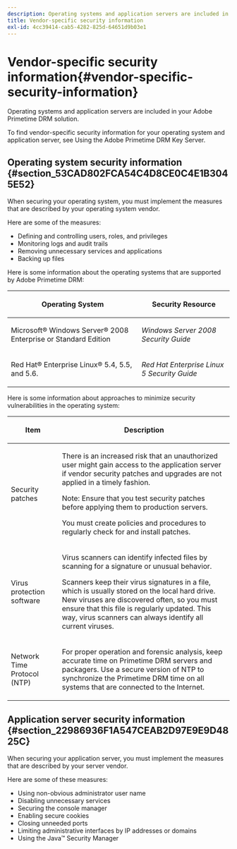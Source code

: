 ```yaml
---
description: Operating systems and application servers are included in your Adobe Primetime DRM solution.
title: Vendor-specific security information
exl-id: 4cc39414-cab5-4282-825d-64651d9b03e1
---
```

# Vendor-specific security information{#vendor-specific-security-information}

Operating systems and application servers are included in your Adobe Primetime DRM solution.

To find vendor-specific security information for your operating system and application server, see Using the Adobe Primetime DRM Key Server.

## Operating system security information {#section_53CAD802FCA54C4D8CE0C4E1B3045E52}

When securing your operating system, you must implement the measures that are described by your operating system vendor.

Here are some of the measures:

* Defining and controlling users, roles, and privileges 
* Monitoring logs and audit trails 
* Removing unnecessary services and applications 
* Backing up files

Here is some information about the operating systems that are supported by Adobe Primetime DRM: 

<table frame="all" colsep="1" rowsep="1" class="+ topic/table adobe-d/table " id="table_ugl_kjz_n4"> 
 <thead class="- topic/thead "> 
  <tr rowsep="1" class="- topic/row "> 
   <th colname="1" class="- topic/entry entry"> <p class="- topic/p ">Operating System </p> </th> 
   <th colname="2" class="- topic/entry entry"> <p class="- topic/p ">Security Resource </p> </th> 
  </tr> 
 </thead>
 <tbody class="- topic/tbody "> 
  <tr rowsep="1" class="- topic/row "> 
   <td colname="1" class="- topic/entry "> <p class="- topic/p ">Microsoft® Windows Server® 2008 Enterprise or Standard Edition </p> </td> 
   <td colname="2" class="- topic/entry "> <p class="- topic/p "><i class="+ topic/ph hi-d/i ">Windows Server 2008 Security Guide</i> </p> </td> 
  </tr> 
  <tr rowsep="0" class="- topic/row "> 
   <td colname="1" class="- topic/entry "> <p class="- topic/p ">Red Hat® Enterprise Linux® 5.4, 5.5, and 5.6. </p> </td> 
   <td colname="2" class="- topic/entry "> <p class="- topic/p "><i class="+ topic/ph hi-d/i ">Red Hat Enterprise Linux 5 Security Guide</i> </p> </td> 
  </tr> 
 </tbody> 
</table>

Here is some information about approaches to minimize security vulnerabilities in the operating system: 

<table frame="all" colsep="1" rowsep="1" class="+ topic/table adobe-d/table " id="table_whl_kjz_n4"> 
 <thead class="- topic/thead "> 
  <tr rowsep="1" class="- topic/row "> 
   <th colname="1" class="- topic/entry entry"> <p class="- topic/p ">Item </p> </th> 
   <th colname="2" class="- topic/entry entry"> <p class="- topic/p ">Description </p> </th> 
  </tr> 
 </thead>
 <tbody class="- topic/tbody "> 
  <tr rowsep="1" class="- topic/row "> 
   <td colname="1" class="- topic/entry "> <p class="- topic/p ">Security patches </p> </td> 
   <td colname="2" class="- topic/entry "> <p class="- topic/p ">There is an increased risk that an unauthorized user might gain access to the application server if vendor security patches and upgrades are not applied in a timely fashion. </p> <p>Note:  Ensure that you test security patches before applying them to production servers. </p> <p class="- topic/p ">You must create policies and procedures to regularly check for and install patches. </p> </td> 
  </tr> 
  <tr rowsep="1" class="- topic/row "> 
   <td colname="1" class="- topic/entry "> <p class="- topic/p ">Virus protection software </p> </td> 
   <td colname="2" class="- topic/entry "> <p class="- topic/p ">Virus scanners can identify infected files by scanning for a signature or unusual behavior. </p> <p>Scanners keep their virus signatures in a file, which is usually stored on the local hard drive. New viruses are discovered often, so you must ensure that this file is regularly updated. This way, virus scanners can always identify all current viruses. </p> </td> 
  </tr> 
  <tr rowsep="0" class="- topic/row "> 
   <td colname="1" class="- topic/entry "> <p class="- topic/p ">Network Time Protocol (NTP) </p> </td> 
   <td colname="2" class="- topic/entry "> <p class="- topic/p ">For proper operation and forensic analysis, keep accurate time on Primetime DRM servers and packagers. Use a secure version of NTP to synchronize the Primetime DRM time on all systems that are connected to the Internet. </p> </td> 
  </tr> 
 </tbody> 
</table>

## Application server security information {#section_22986936F1A547CEAB2D97E9E9D4825C}

When securing your application server, you must implement the measures that are described by your server vendor.

Here are some of these measures:

* Using non-obvious administrator user name 
* Disabling unnecessary services 
* Securing the console manager 
* Enabling secure cookies 
* Closing unneeded ports 
* Limiting administrative interfaces by IP addresses or domains 
* Using the Java™ Security Manager
